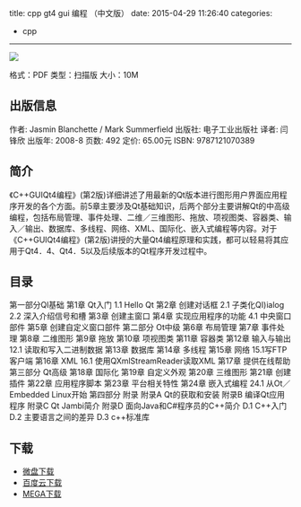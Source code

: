 title: cpp gt4 gui 编程 （中文版）
date: 2015-04-29 11:26:40
categories:
  - cpp
---

![](http://img3.douban.com/lpic/s5934624.jpg)

格式：PDF
类型：扫描版
大小：10M

<!--more-->

## 出版信息 ##

作者: Jasmin Blanchette / Mark Summerfield 
出版社: 电子工业出版社
译者: 闫锋欣 
出版年: 2008-8
页数: 492
定价: 65.00元
ISBN: 9787121070389

## 简介 ##

《C++GUIQt4编程》(第2版)详细讲述了用最新的Qt版本进行图形用户界面应用程序开发的各个方面。前5章主要涉及Qt基础知识，后两个部分主要讲解Qt的中高级编程，包括布局管理、事件处理、二维／三维图形、拖放、项视图类、容器类、输入／输出、数据库、多线程、网络、XML、国际化、嵌入式编程等内容。对于《C++GUIQt4编程》(第2版)讲授的大量Qt4编程原理和实践，都可以轻易将其应用于Qt4．4、Qt4．5以及后续版本的Qt程序开发过程中。

## 目录 ##

第一部分Ql基础
第1章 Qt入门
1.1 Hello Qt
第2章 创建对话框
2.1 子类化QI)ialog
2.2 深入介绍信号和槽
第3章 创建主窗口
第4章 实现应用程序的功能
4.1 中央窗口部件
第5章 创建自定义窗口部件
第二部分 Ot中级
第6章 布局管理
第7章 事件处理
第8章 二维图形
第9章 拖放
第10章 项视图类
第11章 容器类
第12章 输入与输出
12.1 读取和写入二进制数据
第13章 数据库
第14章 多线程
第15章 网络
15.1写FTP客户端
第16章 XML
16.1 使用QXmlStreamReader读取XML
第17章 提供在线帮助
第三部分 Qt高级
第18章 国际化
第19章 自定义外观
第20章 三维图形
第21章 创建插件
第22章 应用程序脚本
第23章 平台相关特性
第24章 嵌入式编程
24.1 从Ot／Embedded Linux开始
第四部分 附录
附录A Qt的获取和安装
附录B 编译Qt应用程序
附录C Qt Jambi简介
附录D 面向Java和C#程序员的C++简介
D.1 C++入门
D.2 主要语言之间的差异
D.3 c++标准库

## 下载 ##

* [微盘下载](http://vdisk.weibo.com/s/aADaW4YRP1k2w)
* [百度云下载](http://pan.baidu.com/s/1sjx7JSp)
* [MEGA下载](https://mega.co.nz/#!rNM1nZzT!gFfS3pfZ2oSbZnL2JuSN1MSdFEfIwBPMVUShe9EgDY8)